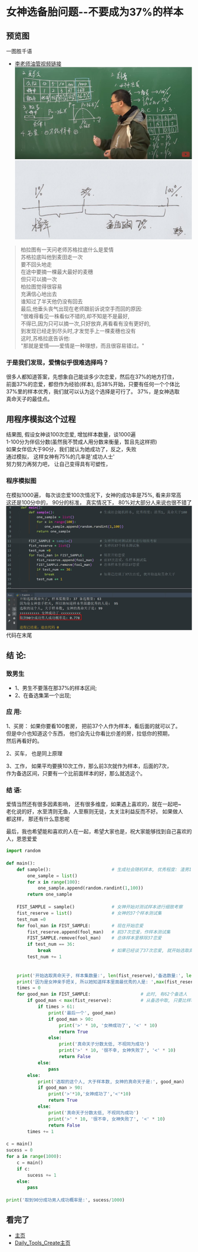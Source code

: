 女神选备胎问题--不要成为37%的样本   
====

## 预览图   
一图胜千语
- [李老师油管视频链接](https://www.youtube.com/watch?v=pelPCK22W7k)
![goddess1](https://github.com/KissMyLady/Daily_Tools_Create/blob/master/Goddess/goddess.jpg)   
![goddess2](https://github.com/KissMyLady/Daily_Tools_Create/blob/master/Goddess/goddess2.jpg)  

> 柏拉图有一天问老师苏格拉底什么是爱情  
> 苏格拉底叫他到麦田走一次  
> 要不回头地走  
> 在途中要摘一棵最大最好的麦穗  
> 但只可以摘一次  
> 柏拉图觉得很容易  
> 充满信心地出去  
> 谁知过了半天他仍没有回去  
> 最后,他垂头丧气出现在老师跟前诉说空手而回的原因:   
> "很难得看见一株看似不错的,却不知是不是最好,  
> 不得已,因为只可以摘一次,只好放弃,再看看有没有更好的,  
> 到发现已经走到尽头时,才发觉手上一棵麦穗也没有  
> 这时,苏格拉底告诉他:  
> "那就是爱情——爱情是一种理想，而且很容易错过。"  

### 于是我们发现，爱情似乎很难选择吗？  
很多人都知道答案，先想象自己能谈多少次恋爱，然后在37%的地方打住，  
前面37%的恋爱，都但作为经验(样本), 后38%开始，只要有任何一个个体比  
37%里的样本优秀，我们就可以认为这个选择是可行了。 37%，是女神选取  
真命天子的最佳点。  

## 用程序模拟这个过程  
结果图, 假设女神谈100次恋爱,  增加样本数量，谈1000遍  
1-100分为伴侣分数(虽然我不赞成人用分数来衡量，暂且先这样把)  
如果女伴侣大于90分，我们就认为她成功了，反之，失败    
通过模拟， 这样女神有75%的几率是'成功人士'  
努力努力再努力吧， 让自己变得具有可塑性，   
### 程序模拟图
在模拟1000遍， 每次谈恋爱100次情况下，女神的成功率是75%, 看来非常高    
这还是100分中的， 90分的标准， 真实情况下， 80%对大部分人来说也很不错了    
![goddess3](https://github.com/KissMyLady/Daily_Tools_Create/blob/master/Goddess/goddess3.jpg)   
代码在末尾  

## 结  论:
### 致男生  
* 1、男生不要落在那37%的样本区间;  
* 2、在备选集第一个出现;  

### 应  用:
1、买房： 如果你要看100套房， 把前37个人作为样本，看后面的就可以了。  
  但是中介也知道这个东西， 他们会先让你看比价差的房，拉低你的预期，  
  然后再看好的。

2、买车， 也是同上原理 

3、工作， 如果平均要换10次工作，那么前3次就作为样本，后面的7次，  
  作为备选区间，只要有一个比前面样本的好，那么就选这个。  
  
### 结  语:  
爱情当然还有很多因素影响， 还有很多维度，如果遇上喜欢的，就在一起吧~    
老化说的好，水至清则无鱼，人至察则无徒，太关注利益反而不好。 如果做人  
都这样， 那还有什么意思呢  

最后，我也希望能和喜欢的人在一起，希望大家也是，祝大家能够找到自己喜欢的人，恩恩爱爱  

```Python
import random

def main():
    def sample():                       # 生成社会随机样本, 优秀程度: 渣男1, 真命天子100
        one_sample = list()
        for x in range(100):
            one_sample.append(random.randint(1,100))
        return one_sample
    
    FIST_SAMPLE = sample()              # 女神开始对测试样本进行细致考察
    fist_reserve = list()               # 女神的37个样本测试集
    test_num =0
    for fool_man in FIST_SAMPLE:        # 现在开始恋爱
        fist_reserve.append(fool_man)   # 前37次恋爱，作样本测试集
        FIST_SAMPLE.remove(fool_man)    # 总体样本里移除37恋爱
        if test_num == 36:
            break                       # 如果已经谈了37次恋爱, 就开始选取真命天子
        test_num += 1
    
    
    print('开始选取真命天子, 样本集数量:', len(fist_reserve),'备选数量:', len(FIST_SAMPLE))
    print('因为是女神亲手把关, 所以她知道样本里面最优秀的人是: ',max(fist_reserve))
    times = 0
    for good_man in FIST_SAMPLE:                   # 此时, 有62个备选人
        if good_man < max(fist_reserve):           # 从备选中取, 只要比样本测试集的优秀, 就行
            if times > 61:
                print('最后一个', good_man)
                if good_man > 90:
                    print('>' * 10, '女神成功了', '<' * 10)
                    return True
                else:
                    print('真命天子分数太低, 不视同为成功')
                    print('>' * 10, '很不幸, 女神失败了', '<' * 10)
                    return False
            else:
                pass
        else:
            print('选取的这个人, 大于样本数, 女神的真命天子是:', good_man)
            if good_man > 90:
                print('>'*10,'女神成功了','<'*10)
                return True
            else:
                print('真命天子分数太低, 不视同为成功')
                print('>' * 10, '很不幸, 女神失败了', '<' * 10)
                return False
        times += 1

c = main()
sucess = 0
for a in range(1000):
    c = main()
    if c:
        sucess += 1
    else:
        pass
    
print('取到90分成功男人成功概率是:', sucess/1000)
```
## 看完了  
- [主页](https://github.com/KissMyLady)  
- [Daily_Tools_Create主页](https://github.com/KissMyLady/Daily_Tools_Create/tree/master)  
